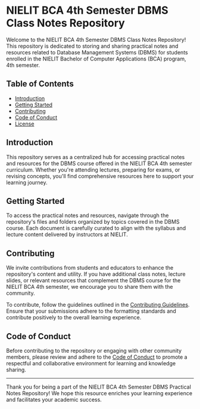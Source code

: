# NIELIT BCA 4th Semester DBMS Class Notes Repository

Welcome to the NIELIT BCA 4th Semester DBMS Class Notes Repository! This repository is dedicated to storing and sharing practical notes and resources related to Database Management Systems (DBMS) for students enrolled in the NIELIT Bachelor of Computer Applications (BCA) program, 4th semester.

## Table of Contents

- [Introduction](#introduction)
- [Getting Started](#getting-started)
- [Contributing](#contributing)
- [Code of Conduct](#code-of-conduct)
- [License](#license)

## Introduction

This repository serves as a centralized hub for accessing practical notes and resources for the DBMS course offered in the NIELIT BCA 4th semester curriculum. Whether you're attending lectures, preparing for exams, or revising concepts, you'll find comprehensive resources here to support your learning journey.

## Getting Started

To access the practical notes and resources, navigate through the repository's files and folders organized by topics covered in the DBMS course. Each document is carefully curated to align with the syllabus and lecture content delivered by instructors at NIELIT.

## Contributing

We invite contributions from students and educators to enhance the repository's content and utility. If you have additional class notes, lecture slides, or relevant resources that complement the DBMS course for the NIELIT BCA 4th semester, we encourage you to share them with the community.

To contribute, follow the guidelines outlined in the [Contributing Guidelines](CONTRIBUTING.md). Ensure that your submissions adhere to the formatting standards and contribute positively to the overall learning experience.

## Code of Conduct

Before contributing to the repository or engaging with other community members, please review and adhere to the [Code of Conduct](../Shared/code_of_conduct.md) to promote a respectful and collaborative environment for learning and knowledge sharing.

---

Thank you for being a part of the NIELIT BCA 4th Semester DBMS Practical Notes Repository! We hope this resource enriches your learning experience and facilitates your academic success.
